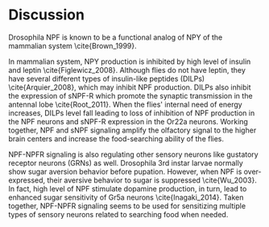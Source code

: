 # Discussion

Drosophila NPF is known to be a functional analog of NPY of the mammalian system \cite{Brown_1999}.


In mammalian system, NPY production is inhibited by high level of insulin and leptin \cite{Figlewicz_2008}.
Although flies do not have leptin, they have several different types of insulin-like peptides (DILPs) \cite{Arquier_2008}, which may inhibit NPF production.
DILPs also inhibit the expression of sNPF-R which promote the synaptic transmission in the antennal lobe \cite{Root_2011}.
When the flies' internal need of energy increases, DILPs level fall leading to loss of inhibition of NPF production in the NPF neurons and sNPF-R expression in the Or22a neurons.
Working together, NPF and sNPF signaling amplify the olfactory signal to the higher brain centers and increase the food-searching ability of the flies.

NPF-NPFR signaling is also regulating other sensory neurons like gustatory receptor neurons (GRNs) as well.
Drosophila 3rd instar larvae normally show sugar aversion behavior before pupation.
However, when NPF is over-expressed, their aversive behavior to sugar is suppressed \cite{Wu_2003}.
In fact, high level of NPF stimulate dopamine production, in turn, lead to enhanced sugar sensitivity of Gr5a neurons \cite{Inagaki_2014}.
Taken together, NPF-NPFR signaling seems to be used for sensitizing multiple types of sensory neurons related to searching food when needed.